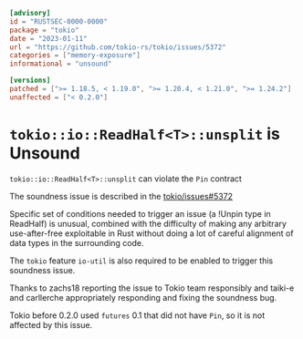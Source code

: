 ```toml
[advisory]
id = "RUSTSEC-0000-0000"
package = "tokio"
date = "2023-01-11"
url = "https://github.com/tokio-rs/tokio/issues/5372"
categories = ["memory-exposure"]
informational = "unsound"

[versions]
patched = [">= 1.18.5, < 1.19.0", ">= 1.20.4, < 1.21.0", ">= 1.24.2"]
unaffected = ["< 0.2.0"]
```

# `tokio::io::ReadHalf<T>::unsplit` is Unsound

`tokio::io::ReadHalf<T>::unsplit` can violate the `Pin` contract

The soundness issue is described in the [tokio/issues#5372](https://github.com/tokio-rs/tokio/issues/5372)

Specific set of conditions needed to trigger an issue (a !Unpin type in ReadHalf)
is unusual, combined with the difficulty of making any arbitrary use-after-free
exploitable in Rust without doing a lot of careful alignment of data types in
the surrounding code.

The `tokio` feature `io-util` is also required to be enabled to trigger this
soundness issue.

Thanks to zachs18 reporting the issue to Tokio team responsibly and taiki-e
and carllerche appropriately responding and fixing the soundness bug.

Tokio before 0.2.0 used `futures` 0.1 that did not have `Pin`, so it is not
affected by this issue.
